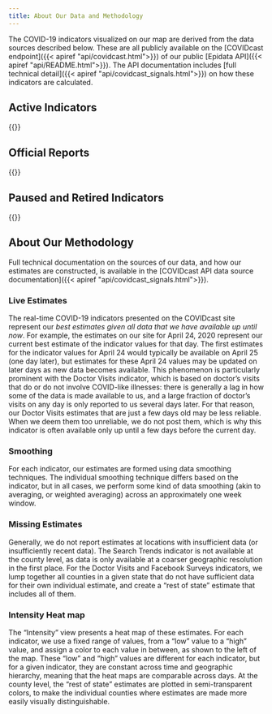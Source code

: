 ```yaml
---
title: About Our Data and Methodology
---
```


The COVID-19 indicators visualized on our map are derived from the data sources described below. These are all publicly available on the [COVIDcast endpoint]({{< apiref "api/covidcast.html">}}) of our public [Epidata API]({{< apiref "api/README.html">}}). The API documentation includes [full technical detail]({{< apiref "api/covidcast_signals.html">}}) on how these indicators are calculated.

## Active Indicators

{{<indicators category="active" >}}

## Official Reports

{{<indicators category="official" >}}

## Paused and Retired Indicators

{{<indicators category="archived" >}}

## About Our Methodology

Full technical documentation on the sources of our data, and how our estimates are constructed, is available in the [COVIDcast API data source documentation]({{< apiref "api/covidcast_signals.html">}}).

### Live Estimates

The real-time COVID-19 indicators presented on the COVIDcast site represent our _best estimates given all data that we have available up until now_. For example, the estimates on our site for April 24, 2020 represent our current best estimate of the indicator values for that day. The first estimates for the indicator values for April 24 would typically be available on April 25 (one day later), but estimates for these April 24 values may be updated on later days as new data becomes available. This phenomenon is particularly prominent with the Doctor Visits indicator, which is based on doctor’s visits that do or do not involve COVID-like illnesses: there is generally a lag in how some of the data is made available to us, and a large fraction of doctor’s visits on any day is only reported to us several days later. For that reason, our Doctor Visits estimates that are just a few days old may be less reliable. When we deem them too unreliable, we do not post them, which is why this indicator is often available only up until a few days before the current day.

### Smoothing

For each indicator, our estimates are formed using data smoothing techniques. The individual smoothing technique differs based on the indicator, but in all cases, we perform some kind of data smoothing (akin to averaging, or weighted averaging) across an approximately one week window.

### Missing Estimates

Generally, we do not report estimates at locations with insufficient data (or insufficiently recent data). The Search Trends indicator is not available at the county level, as data is only available at a coarser geographic resolution in the first place. For the Doctor Visits and Facebook Surveys indicators, we lump together all counties in a given state that do not have sufficient data for their own individual estimate, and create a “rest of state” estimate that includes all of them.

### Intensity Heat map

The “Intensity” view presents a heat map of these estimates.  For each indicator, we use a fixed range of values, from a “low” value to a “high” value, and assign a color to each value in between, as shown to the left of the map.  These “low” and “high” values are different for each indicator, but for a given indicator, they are constant across time and geographic hierarchy, meaning that the heat maps are comparable across days.  At the county level, the “rest of state” estimates are plotted in semi-transparent colors, to make the individual counties where estimates are made more easily visually distinguishable.
